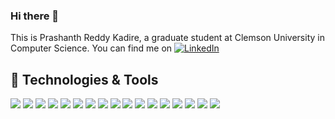 

<!--
**Prashanth14/Prashanth14** is a ✨ _special_ ✨ repository because its `README.md` (this file) appears on your GitHub profile.

Here are some ideas to get you started:

- 🔭 I’m currently working on ...
- 🌱 I’m currently learning ...
- 👯 I’m looking to collaborate on ...
- 🤔 I’m looking for help with ...
- 💬 Ask me about ...
- 📫 How to reach me: ...
- 😄 Pronouns: ...
- ⚡ Fun fact: ...
-->
### Hi there 👋
This is Prashanth Reddy Kadire, a graduate student at Clemson University in Computer Science. You can find me on   <a href="https://www.linkedin.com/in/kadire-prashanth-reddy-728974141/"><img src="https://img.shields.io/badge/LinkedIn--_.svg?style=social&logo=linkedin" alt="LinkedIn"></a>


## 🔧 Technologies & Tools
![](https://img.shields.io/badge/Code-C++-informational?style=flat&logo=c++&logoColor=white&color=2bbc8a)
![](https://img.shields.io/badge/Code-Java-informational?style=flat&logo=java&logoColor=white&color=2bbc8a)
![](https://img.shields.io/badge/Code-Python-informational?style=flat&logo=Python&logoColor=white&color=2bbc8a)
![](https://img.shields.io/badge/Code-JavaScript-informational?style=flat&logo=javascript&logoColor=white&color=2bbc8a)
![](https://img.shields.io/badge/Code-Php-informational?style=flat&logo=Php&logoColor=white&color=2bbc8a)
![](https://img.shields.io/badge/Code-DataStrctures-informational?style=flat&logo=datastructures&logoColor=white&color=2bbc8a)
![](https://img.shields.io/badge/Code-Algorithms-informational?style=flat&logo=Algorithms&logoColor=white&color=2bbc8a)
![](https://img.shields.io/badge/OS-Linux-informational?style=flat&logo=linux&logoColor=white&color=2bbc8a)
![](https://img.shields.io/badge/Code-HTML-informational?style=flat&logo=html&logoColor=white&color=2bbc8a)
![](https://img.shields.io/badge/Code-CSS-informational?style=flat&logo=css&logoColor=white&color=2bbc8a)
![](https://img.shields.io/badge/Code-expressJs%20Js-informational?style=flat&logo=express&logoColor=white&color=2bbc8a)
![](https://img.shields.io/badge/Code-Laravel-informational?style=flat&logo=Laravel&logoColor=white&color=2bbc8a)
![](https://img.shields.io/badge/Code-NodeJs-informational?style=flat&logo=nodeJs&logoColor=white&color=2bbc8a)
![](https://img.shields.io/badge/Tools-MongoDB-informational?style=flat&logo=mongodb&logoColor=white&color=2bbc8a)
![](https://img.shields.io/badge/Tools-Sql-informational?style=flat&logo=Sql&logoColor=white&color=2bbc8a)
![](https://img.shields.io/badge/Tools-PostMan-informational?style=flat&logo=postman&logoColor=white&color=2bbc8a)
![](https://img.shields.io/badge/Tools-Heroku-informational?style=flat&logo=heroku&logoColor=white&color=2bbc8a)




 
<!-- live starts -->

<!-- - [Image Puzzle Game](https://sadhanareddyb.github.io/IMAGE-PUZZLE/) -->

  <!-- live ends -->


<!-- 🔭 Currently working on some  projects. -->

<!-- Dev Connector-Social Network App for Developers
(https://github.com/sadhanareddyb/Dev-Connector) -->



<!--
**sadhanareddyb/sadhanareddyb** is a ✨ _special_ ✨ repository because its `README.md` (this file) appears on your GitHub profile.

Here are some ideas to get you started:

- 🔭 I’m currently working on ...
- 🌱 I’m currently learning ...
- 👯 I’m looking to collaborate on ...
- 🤔 I’m looking for help with ...
- 💬 Ask me about ...
- 📫 How to reach me: ...
- 😄 Pronouns: ...
- ⚡ Fun fact: ...
-->
